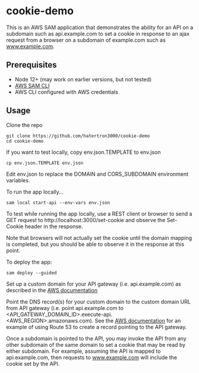 # cookie-demo

This is an AWS SAM application that demonstrates the ability for an API on a subdomain such as api.example.com to set a cookie in response to an ajax request from a browser on a subdomain of example.com such as www.example.com.

## Prerequisites

- Node 12+ (may work on earlier versions, but not tested)
- [AWS SAM CLI](https://docs.aws.amazon.com/serverless-application-model/latest/developerguide/serverless-sam-cli-install.html)
- AWS CLI configured with AWS credentials

## Usage

Clone the repo
```
git clone https://github.com/hatertron3000/cookie-demo
cd cookie-demo
```

If you want to test locally, copy env.json.TEMPLATE to env.json
```
cp env.json.TEMPLATE env.json
```
Edit env.json to replace the DOMAIN and CORS_SUBDOMAIN environment variables.

To run the app locally...
```
sam local start-api --env-vars env.json
```

To test while running the app locally, use a REST client or browser to send a GET request to http://localhost:3000/set-cookie and observe the Set-Cookie header in the response.

Note that browsers will not actually set the cookie until the domain mapping is completed, but you should be able to observe it in the response at this point.

To deploy the app:
```
sam deploy --guided
```

Set up a custom domain for your API gateway (i.e. api.example.com) as described in the [AWS documentation](https://docs.aws.amazon.com/apigateway/latest/developerguide/how-to-custom-domains.html)

Point the DNS record(s) for your custom domain to the custom domain URL from API gateway (i.e. point api.example.com to &lt;API_GATEWAY_DOMAIN_ID&gt;.execute-api.&lt;AWS_REGION&gt;.amazonaws.com). See the [AWS documentation](https://docs.aws.amazon.com/Route53/latest/DeveloperGuide/routing-to-api-gateway.html) for an example of using Route 53 to create a record pointing to the API gateway.

Once a subdomain is pointed to the API, you may invoke the API from any other subdomain of the same domain to set a cookie that may be read by either subdomain. For example, assuming the API is mapped to api.example.com, then requests to www.example.com will include the cookie set by the API.